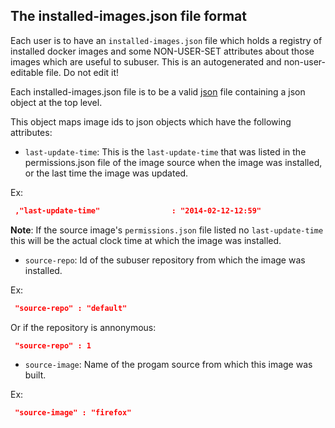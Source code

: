 The installed-images.json file format
--------------------------------

Each user is to have an `installed-images.json` file which holds a registry of installed docker images and some NON-USER-SET attributes about those images which are useful to subuser.  This is an autogenerated and non-user-editable file.  Do not edit it!

Each installed-images.json file is to be a valid [json](http://www.ecma-international.org/publications/files/ECMA-ST/ECMA-404.pdf) file containing a json object at the top level.

This object maps 
image ids to json objects which have the following attributes:

 * `last-update-time`: This is the `last-update-time` that was listed in the permissions.json file of the image source when the image was installed, or the last time the image was updated.

  Ex:

  ````json
   ,"last-update-time"                : "2014-02-12-12:59"
  ````

  **Note**: If the source image's `permissions.json` file listed no `last-update-time` this will be the actual clock time at which the image was installed.

 * `source-repo`: Id of the subuser repository from which the image was installed.

 Ex:

 ````json
  "source-repo" : "default"
 ````

 Or if the repository is annonymous:

 ````json
  "source-repo" : 1
 ````

 * `source-image`: Name of the progam source from which this image was built.

  Ex:

  ````json
   "source-image" : "firefox"
  ````
